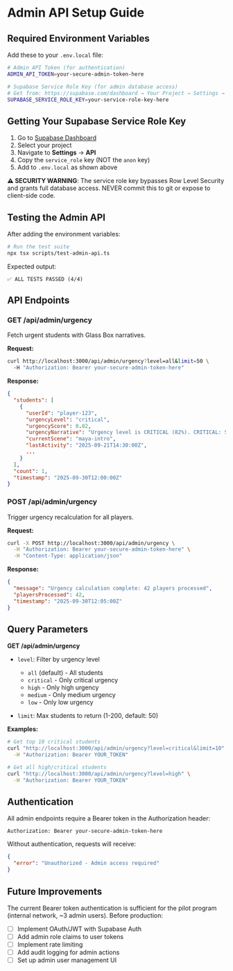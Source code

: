 # Admin API Setup Guide

## Required Environment Variables

Add these to your `.env.local` file:

```bash
# Admin API Token (for authentication)
ADMIN_API_TOKEN=your-secure-admin-token-here

# Supabase Service Role Key (for admin database access)
# Get from: https://supabase.com/dashboard → Your Project → Settings → API → service_role
SUPABASE_SERVICE_ROLE_KEY=your-service-role-key-here
```

## Getting Your Supabase Service Role Key

1. Go to [Supabase Dashboard](https://supabase.com/dashboard)
2. Select your project
3. Navigate to **Settings** → **API**
4. Copy the `service_role` key (NOT the `anon` key)
5. Add to `.env.local` as shown above

**⚠️ SECURITY WARNING**: The service role key bypasses Row Level Security and grants full database access. NEVER commit this to git or expose to client-side code.

## Testing the Admin API

After adding the environment variables:

```bash
# Run the test suite
npx tsx scripts/test-admin-api.ts
```

Expected output:
```
✅ ALL TESTS PASSED (4/4)
```

## API Endpoints

### GET /api/admin/urgency

Fetch urgent students with Glass Box narratives.

**Request:**
```bash
curl http://localhost:3000/api/admin/urgency?level=all&limit=50 \
  -H "Authorization: Bearer your-secure-admin-token-here"
```

**Response:**
```json
{
  "students": [
    {
      "userId": "player-123",
      "urgencyLevel": "critical",
      "urgencyScore": 0.82,
      "urgencyNarrative": "Urgency level is CRITICAL (82%). CRITICAL: Student has been inactive for 9 days. Strong confusion signals: 15 choices made but only 3 scenes explored (stuck pattern). RECOMMENDED ACTION: Immediate outreach required. Primary factors: severe disengagement, navigation confusion.",
      "currentScene": "maya-intro",
      "lastActivity": "2025-09-21T14:30:00Z",
      ...
    }
  ],
  "count": 1,
  "timestamp": "2025-09-30T12:00:00Z"
}
```

### POST /api/admin/urgency

Trigger urgency recalculation for all players.

**Request:**
```bash
curl -X POST http://localhost:3000/api/admin/urgency \
  -H "Authorization: Bearer your-secure-admin-token-here" \
  -H "Content-Type: application/json"
```

**Response:**
```json
{
  "message": "Urgency calculation complete: 42 players processed",
  "playersProcessed": 42,
  "timestamp": "2025-09-30T12:05:00Z"
}
```

## Query Parameters

**GET /api/admin/urgency**

- `level`: Filter by urgency level
  - `all` (default) - All students
  - `critical` - Only critical urgency
  - `high` - Only high urgency
  - `medium` - Only medium urgency
  - `low` - Only low urgency

- `limit`: Max students to return (1-200, default: 50)

**Examples:**
```bash
# Get top 10 critical students
curl "http://localhost:3000/api/admin/urgency?level=critical&limit=10" \
  -H "Authorization: Bearer YOUR_TOKEN"

# Get all high/critical students
curl "http://localhost:3000/api/admin/urgency?level=high" \
  -H "Authorization: Bearer YOUR_TOKEN"
```

## Authentication

All admin endpoints require a Bearer token in the Authorization header:

```
Authorization: Bearer your-secure-admin-token-here
```

Without authentication, requests will receive:
```json
{
  "error": "Unauthorized - Admin access required"
}
```

## Future Improvements

The current Bearer token authentication is sufficient for the pilot program (internal network, ~3 admin users). Before production:

- [ ] Implement OAuth/JWT with Supabase Auth
- [ ] Add admin role claims to user tokens
- [ ] Implement rate limiting
- [ ] Add audit logging for admin actions
- [ ] Set up admin user management UI
